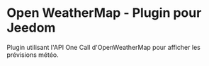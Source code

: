 # Open WeatherMap - Plugin pour Jeedom

Plugin utilisant l'API One Call d'OpenWeatherMap pour afficher les prévisions météo.
